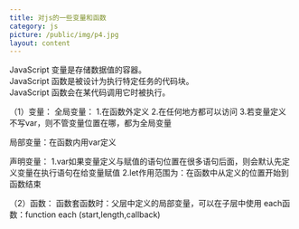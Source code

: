 ```yaml
---
title: 对js的一些变量和函数
category: js
picture: /public/img/p4.jpg
layout: content  
---
```



JavaScript 变量是存储数据值的容器。<br>
JavaScript 函数是被设计为执行特定任务的代码块。<br>
JavaScript 函数会在某代码调用它时被执行。<br>

（1）变量：
全局变量：
1.在函数外定义
2.在任何地方都可以访问
3.若变量定义不写var，则不管变量位置在哪，都为全局变量

局部变量：在函数内用var定义

声明变量：
1.var如果变量定义与赋值的语句位置在很多语句后面，则会默认先定义变量在执行语句在给变量赋值
2.let作用范围为：在函数中从定义的位置开始到函数结束

（2）函数：
函数套函数时：父层中定义的局部变量，可以在子层中使用
each函数：function each (start,length,callback)
